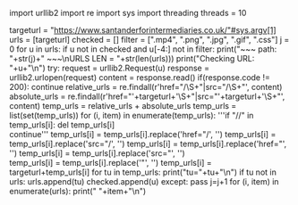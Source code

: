 import urllib2
import re
import sys
import threading
threads = 10

targeturl = "https://www.santanderforintermediaries.co.uk/"#sys.argv[1]
urls = [targeturl]
checked = []
filter = [".mp4", ".png", ".jpg", ".gif", ".css"]
j = 0
for u in urls:
    if u not in checked and u[-4:] not in filter:
        print("~~~ path: "+str(j)+" ~~~\nURLS LEN = "+str(len(urls)))
        print("Checking URL: "+u+"\n")
        try:
            request = urllib2.Request(u)
            response = urllib2.urlopen(request)
            content = response.read()
            if(response.code != 200):
                continue
            relative_urls = re.findall(r'href=\"/\S+\"|src=\"/\S+\"', content)
            absolute_urls = re.findall(r'href=\"'+targeturl+'\S+\"|src=\"'+targeturl+'\S+\"', content)
            temp_urls = relative_urls + absolute_urls
            temp_urls = list(set(temp_urls))
            for (i, item) in enumerate(temp_urls):
                '''if "//" in temp_urls[i]:
                    del temp_urls[i]    
                    continue'''
                temp_urls[i] = temp_urls[i].replace('href="/', '')
                temp_urls[i] = temp_urls[i].replace('src="/', '')
                temp_urls[i] = temp_urls[i].replace('href="', '')
                temp_urls[i] = temp_urls[i].replace('src="', '')            
                temp_urls[i] = temp_urls[i].replace('"', '')
                temp_urls[i] = targeturl+temp_urls[i]
            for tu in temp_urls:
                print("tu="+tu+"\n")
                if tu not in urls:
                    urls.append(tu)
            checked.append(u)
        except:
            pass
        j=j+1
for (i, item) in enumerate(urls):
    print(" "+item+"\n")
    

